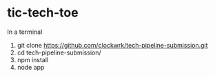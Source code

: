 # tic-tech-toe
In a terminal
  1. git clone https://github.com/clockwrk/tech-pipeline-submission.git
  2. cd tech-pipeline-submission/
  3. npm install
  4. node app
